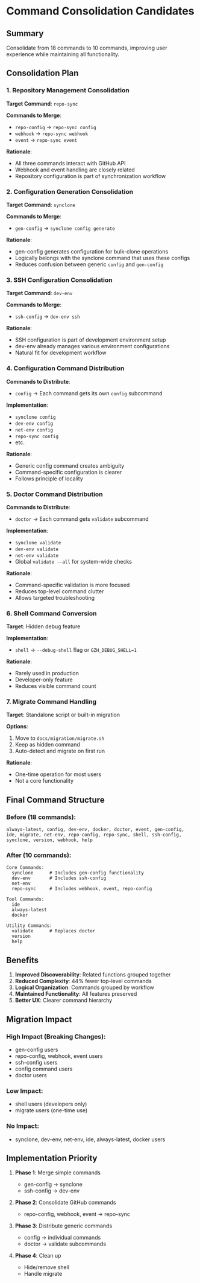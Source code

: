 # Command Consolidation Candidates

## Summary
Consolidate from 18 commands to 10 commands, improving user experience while maintaining all functionality.

## Consolidation Plan

### 1. Repository Management Consolidation
**Target Command**: `repo-sync`

**Commands to Merge**:
- `repo-config` → `repo-sync config`
- `webhook` → `repo-sync webhook`
- `event` → `repo-sync event`

**Rationale**:
- All three commands interact with GitHub API
- Webhook and event handling are closely related
- Repository configuration is part of synchronization workflow

### 2. Configuration Generation Consolidation
**Target Command**: `synclone`

**Commands to Merge**:
- `gen-config` → `synclone config generate`

**Rationale**:
- gen-config generates configuration for bulk-clone operations
- Logically belongs with the synclone command that uses these configs
- Reduces confusion between generic `config` and `gen-config`

### 3. SSH Configuration Consolidation
**Target Command**: `dev-env`

**Commands to Merge**:
- `ssh-config` → `dev-env ssh`

**Rationale**:
- SSH configuration is part of development environment setup
- dev-env already manages various environment configurations
- Natural fit for development workflow

### 4. Configuration Command Distribution
**Commands to Distribute**:
- `config` → Each command gets its own `config` subcommand

**Implementation**:
- `synclone config`
- `dev-env config`
- `net-env config`
- `repo-sync config`
- etc.

**Rationale**:
- Generic config command creates ambiguity
- Command-specific configuration is clearer
- Follows principle of locality

### 5. Doctor Command Distribution
**Commands to Distribute**:
- `doctor` → Each command gets `validate` subcommand

**Implementation**:
- `synclone validate`
- `dev-env validate`
- `net-env validate`
- Global `validate --all` for system-wide checks

**Rationale**:
- Command-specific validation is more focused
- Reduces top-level command clutter
- Allows targeted troubleshooting

### 6. Shell Command Conversion
**Target**: Hidden debug feature

**Implementation**:
- `shell` → `--debug-shell` flag or `GZH_DEBUG_SHELL=1`

**Rationale**:
- Rarely used in production
- Developer-only feature
- Reduces visible command count

### 7. Migrate Command Handling
**Target**: Standalone script or built-in migration

**Options**:
1. Move to `docs/migration/migrate.sh`
2. Keep as hidden command
3. Auto-detect and migrate on first run

**Rationale**:
- One-time operation for most users
- Not a core functionality

## Final Command Structure

### Before (18 commands):
```
always-latest, config, dev-env, docker, doctor, event, gen-config, 
ide, migrate, net-env, repo-config, repo-sync, shell, ssh-config, 
synclone, version, webhook, help
```

### After (10 commands):
```
Core Commands:
  synclone      # Includes gen-config functionality
  dev-env       # Includes ssh-config
  net-env       
  repo-sync     # Includes webhook, event, repo-config

Tool Commands:
  ide
  always-latest
  docker

Utility Commands:
  validate      # Replaces doctor
  version
  help
```

## Benefits

1. **Improved Discoverability**: Related functions grouped together
2. **Reduced Complexity**: 44% fewer top-level commands
3. **Logical Organization**: Commands grouped by workflow
4. **Maintained Functionality**: All features preserved
5. **Better UX**: Clearer command hierarchy

## Migration Impact

### High Impact (Breaking Changes):
- gen-config users
- repo-config, webhook, event users
- ssh-config users
- config command users
- doctor users

### Low Impact:
- shell users (developers only)
- migrate users (one-time use)

### No Impact:
- synclone, dev-env, net-env, ide, always-latest, docker users

## Implementation Priority

1. **Phase 1**: Merge simple commands
   - gen-config → synclone
   - ssh-config → dev-env

2. **Phase 2**: Consolidate GitHub commands
   - repo-config, webhook, event → repo-sync

3. **Phase 3**: Distribute generic commands
   - config → individual commands
   - doctor → validate subcommands

4. **Phase 4**: Clean up
   - Hide/remove shell
   - Handle migrate